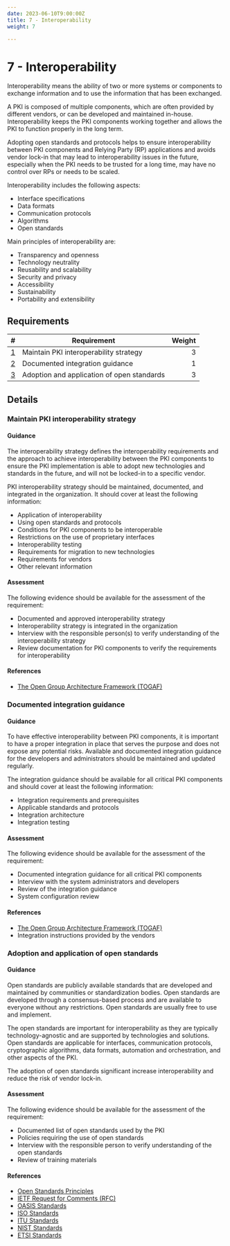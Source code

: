 ```yaml
---
date: 2023-06-10T9:00:00Z
title: 7 - Interoperability
weight: 7

---
```


# 7 - Interoperability

Interoperability means the ability of two or more systems or components to exchange information and to use the information that has been exchanged.

A PKI is composed of multiple components, which are often provided by different vendors, or can be developed and maintained in-house. Interoperability keeps the PKI components working together and allows the PKI to function properly in the long term.

Adopting open standards and protocols helps to ensure interoperability between PKI components and Relying Party (RP) applications and avoids vendor lock-in that may lead to interoperability issues in the future, especially when the PKI needs to be trusted for a long time, may have no control over RPs or needs to be scaled.

Interoperability includes the following aspects:
- Interface specifications
- Data formats
- Communication protocols
- Algorithms
- Open standards

Main principles of interoperability are:
- Transparency and openness
- Technology neutrality
- Reusability and scalability
- Security and privacy
- Accessibility
- Sustainability
- Portability and extensibility

## Requirements

|                                                # | Requirement                                | Weight |
|-------------------------------------------------:|--------------------------------------------|-------:|
|     [1](#maintain-pki-interoperability-strategy) | Maintain PKI interoperability strategy     |      3 |
|            [2](#documented-integration-guidance) | Documented integration guidance            |      1 |
| [3](#adoption-and-application-of-open-standards) | Adoption and application of open standards |      3 |

## Details

### Maintain PKI interoperability strategy

#### Guidance

The interoperability strategy defines the interoperability requirements and the approach to achieve interoperability between the PKI components to ensure the PKI implementation is able to adopt new technologies and standards in the future, and will not be locked-in to a specific vendor.

PKI interoperability strategy should be maintained, documented, and integrated in the organization. It should cover at least the following information:
- Application of interoperability
- Using open standards and protocols
- Conditions for PKI components to be interoperable
- Restrictions on the use of proprietary interfaces
- Interoperability testing
- Requirements for migration to new technologies
- Requirements for vendors
- Other relevant information

#### Assessment

The following evidence should be available for the assessment of the requirement:
- Documented and approved interoperability strategy
- Interoperability strategy is integrated in the organization
- Interview with the responsible person(s) to verify understanding of the interoperability strategy
- Review documentation for PKI components to verify the requirements for interoperability

#### References

- [The Open Group Architecture Framework (TOGAF)](https://www.opengroup.org/togaf)

### Documented integration guidance

#### Guidance

To have effective interoperability between PKI components, it is important to have a proper integration in place that serves the purpose and does not expose any potential risks. Available and documented integration guidance for the developers and administrators should be maintained and updated regularly.

The integration guidance should be available for all critical PKI components and should cover at least the following information:
- Integration requirements and prerequisites
- Applicable standards and protocols
- Integration architecture
- Integration testing

#### Assessment

The following evidence should be available for the assessment of the requirement:
- Documented integration guidance for all critical PKI components
- Interview with the system administrators and developers
- Review of the integration guidance
- System configuration review

#### References

- [The Open Group Architecture Framework (TOGAF)](https://www.opengroup.org/togaf)
- Integration instructions provided by the vendors

### Adoption and application of open standards

#### Guidance

Open standards are publicly available standards that are developed and maintained by communities or standardization bodies. Open standards are developed through a consensus-based process and are available to everyone without any restrictions. Open standards are usually free to use and implement.

The open standards are important for interoperability as they are typically technology-agnostic and are supported by technologies and solutions. Open standards are applicable for interfaces, communication protocols, cryptographic algorithms, data formats, automation and orchestration, and other aspects of the PKI.

The adoption of open standards significant increase interoperability and reduce the risk of vendor lock-in.

#### Assessment

The following evidence should be available for the assessment of the requirement:
- Documented list of open standards used by the PKI
- Policies requiring the use of open standards
- Interview with the responsible person to verify understanding of the open standards
- Review of training materials

#### References

- [Open Standards Principles](https://www.gov.uk/government/publications/open-standards-principles/open-standards-principles)
- [IETF Request for Comments (RFC)](https://www.ietf.org/standards/rfcs/)
- [OASIS Standards](https://www.oasis-open.org/standards)
- [ISO Standards](https://www.iso.org/standards.html)
- [ITU Standards](https://www.itu.int/en/ITU-T/standardization/)
- [NIST Standards](https://www.nist.gov/standards)
- [ETSI Standards](https://www.etsi.org/standards)
